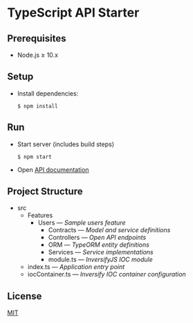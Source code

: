 # TypeScript API Starter

## Prerequisites

- Node.js &#8805; 10.x

## Setup

- Install dependencies:
  ```console
  $ npm install
  ```

## Run

- Start server (includes build steps)
  ```console
  $ npm start
  ```

- Open [API documentation](http://localhost:3000/api-docs)

## Project Structure

- src
  - Features
    - Users &mdash; *Sample users feature*
      - Contracts &mdash; *Model and service definitions*
      - Controllers &mdash; *Open API endpoints*
      - ORM &mdash; *TypeORM entity definitions*
      - Services &mdash; *Service implementations*
      - module.ts &mdash; *InversifyJS IOC module*
  - index.ts &mdash; *Application entry point*
  - iocContainer.ts &mdash; *Inversify IOC container configuration*

## License

[MIT](LICENSE.md)
